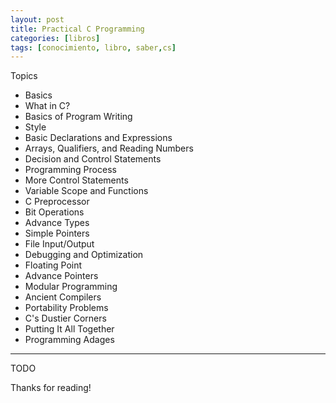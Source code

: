 ```yaml
---
layout: post
title: Practical C Programming
categories: [libros]
tags: [conocimiento, libro, saber,cs]
---
```


<!--Resumen-->


Topics 

- Basics
- What in C?
- Basics of Program Writing
- Style
- Basic Declarations and Expressions
- Arrays, Qualifiers, and Reading Numbers
- Decision and Control Statements
- Programming Process
- More Control Statements
- Variable Scope and Functions
- C Preprocessor
- Bit Operations
- Advance Types
- Simple Pointers
- File Input/Output
- Debugging and Optimization
- Floating Point
- Advance Pointers
- Modular Programming
- Ancient Compilers
- Portability Problems
- C's Dustier Corners
- Putting It All Together
- Programming Adages

---

<!--more-->
TODO
  
Thanks for reading!